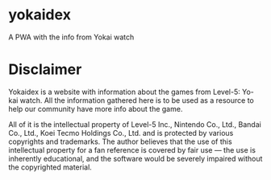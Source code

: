 # yokaidex

A PWA with the info from Yokai watch

# Disclaimer
Yokaidex is a website with information about the games from Level-5: Yo-kai watch. All the information gathered here is to be used as a resource to help our community have more info about the game.

All of it is the intellectual property of  Level-5 Inc., Nintendo Co., Ltd., Bandai Co., Ltd., Koei Tecmo Holdings Co., Ltd. and is protected by various copyrights and trademarks. The author believes that the use of this intellectual property for a fan reference is covered by fair use — the use is inherently educational, and the software would be severely impaired without the copyrighted material.